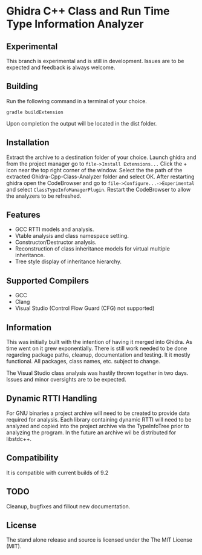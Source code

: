 Ghidra C++ Class and Run Time Type Information Analyzer
=======================================================

Experimental
------------

This branch is experimental and is still in development. Issues are to be expected and feedback is always welcome.

Building
--------

Run the following command in a terminal of your choice.

`gradle buildExtension`

Upon completion the output will be located in the dist folder.

Installation
------------

Extract the archive to a destination folder of your choice.
Launch ghidra and from the project manager go to `file->Install Extensions...`
Click the + icon near the top right corner of the window.
Select the the path of the extracted Ghidra-Cpp-Class-Analyzer folder and select OK.
After restarting ghidra open the CodeBrowser and go to `file->Configure...->Experimental` and select `ClassTypeInfoManagerPlugin`. Restart the CodeBrowser to allow the analyzers to be refreshed.

Features
--------

* GCC RTTI models and analysis.
* Vtable analysis and class namespace setting.
* Constructor/Destructor analysis.
* Reconstruction of class inheritance models for virtual multiple inheritance.
* Tree style display of inheritance hierarchy.

Supported Compilers
-------------------

* GCC
* Clang
* Visual Studio (Control Flow Guard (CFG) not supported)

Information
-----------

This was initially built with the intention of having it merged into Ghidra.
As time went on it grew exponentially. There is still work needed to be done
regarding package paths, cleanup, documentation and testing. It it mostly
functional. All packages, class names, etc. subject to change.

The Visual Studio class analysis was hastily thrown together in two days.
Issues and minor oversights are to be expected.

Dynamic RTTI Handling
---------------------

For GNU binaries a project archive will need to be created to provide data required for analysis. Each library containing dynamic RTTI will need to be analyzed and copied into the project archive via the TypeInfoTree prior to analyzing the program. In the future an archive wil be distributed for libstdc++.

Compatibility
-------------

It is compatible with current builds of 9.2

TODO
----

Cleanup, bugfixes and fillout new documentation.

License
---------

The stand alone release and source is licensed under the The MIT License (MIT).
